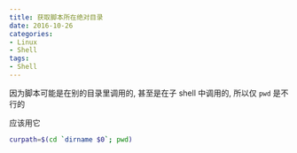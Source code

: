 ```yaml
---
title: 获取脚本所在绝对目录
date: 2016-10-26
categories:
- Linux
- Shell
tags:
- Shell
---
```


因为脚本可能是在别的目录里调用的, 甚至是在子 shell 中调用的, 所以仅 `pwd` 是不行的

应该用它

```bash
curpath=$(cd `dirname $0`; pwd)
```

<!-- more -->
